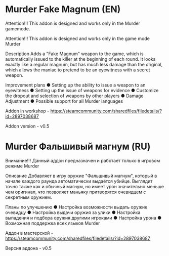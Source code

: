 # Murder Fake Magnum (EN)
Attention!!! This addon is designed and works only in the Murder gamemode.

Attention!!! This addon is designed and works only in the game mode Murder

Description
Adds a "Fake Magnum" weapon to the game, which is automatically issued to the killer at the beginning of each round. It looks exactly like a regular magnum, but has much less damage than the original, which allows the maniac to pretend to be an eyewitness with a secret weapon.

Improvement plans
● Setting up the ability to issue a weapon to an eyewitness
● Setting up the issue of weapons for evidence
● Customize the dropout and selection of weapons by other players
● Damage Adjustment
● Possible support for all Murder languages

Addon in workshop - https://steamcommunity.com/sharedfiles/filedetails/?id=2897038687

Addon version - v0.5


# Murder Фальшивый магнум (RU)
Внимание!!! Данный аддон предназначен и работает только в игровом режиме Murder

Описание
Добавляет в игру оружие "Фальшивый магнум", который в начале каждого раунда автоматически выдаётся убийце. Выглядит точно также как и обычный магнум, но имеет урон значительно меньше чем оригинал, что позволяет маньяку притворятся очевидцем с секретным оружием.

Планы по улучшению
● Настройка возможности выдать оружие очевидцу
● Настройка выдачи оружия за улики
● Настройка выпадения и подбора оружия другими игроками
● Настройка урона
● Возможная поддержка всех языков Murder

Аддон в мастерской - https://steamcommunity.com/sharedfiles/filedetails/?id=2897038687

Версия аддона - v0.5
